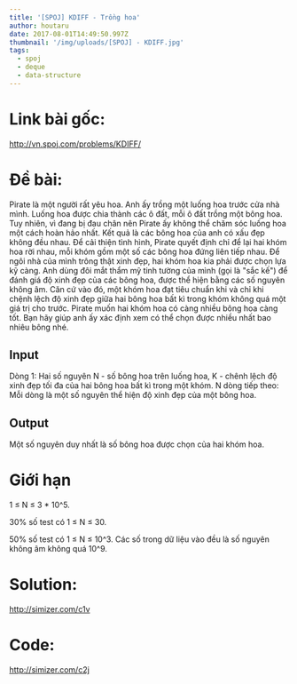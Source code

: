 ```yaml
---
title: '[SPOJ] KDIFF - Trồng hoa'
author: houtaru
date: 2017-08-01T14:49:50.997Z
thumbnail: '/img/uploads/[SPOJ] - KDIFF.jpg'
tags:
  - spoj
  - deque
  - data-structure
---
```

# Link bài gốc: 

<http://vn.spoj.com/problems/KDIFF/>

# Đề bài:

Pirate là một người rất yêu hoa. Anh ấy trồng một luống hoa trước cửa nhà mình. Luống hoa được chia thành các ô đất, mỗi ô đất trồng một bông hoa. Tuy nhiên, vì đang bị đau chân nên Pirate ấy không thể chăm sóc luống hoa một cách hoàn hảo nhất. Kết quả là các bông hoa của anh có xấu đẹp không đều nhau.
Để cải thiện tình hình, Pirate quyết định chỉ để lại hai khóm hoa rời nhau, mỗi khóm gồm một số các bông hoa đứng liên tiếp nhau. Để ngôi nhà của mình trông thật xinh đẹp, hai khóm hoa kia phải được chọn lựa kỹ càng. Anh dùng đôi mắt thẩm mỹ tinh tường của mình (gọi là "sắc kế") để đánh giá độ xinh đẹp của các bông hoa, được thể hiện bằng các số nguyên không âm. Căn cứ vào đó, một khóm hoa đạt tiêu chuẩn khi và chỉ khi chệnh lệch độ xinh đẹp giữa hai bông hoa bất kì trong khóm không quá một giá trị cho trước. Pirate muốn hai khóm hoa có càng nhiều bông hoa càng tốt. Bạn hãy giúp anh ấy xác định xem có thể chọn được nhiều nhất bao nhiêu bông nhé.

## Input
Dòng 1: Hai số nguyên N - số bông hoa trên luống hoa, K - chênh lệch độ xinh đẹp tối đa của hai bông hoa bất kì trong một khóm.
N dòng tiếp theo: Mỗi dòng là một số nguyên thể hiện độ xinh đẹp của một bông hoa.

## Output
Một số nguyên duy nhất là số bông hoa được chọn của hai khóm hoa.
# Giới hạn
1 ≤ N ≤ 3 * 10^5.

30% số test có 1 ≤ N ≤ 30.

50% số test có 1 ≤ N ≤ 10^3.
Các số trong dữ liệu vào đều là số nguyên không âm không quá 10^9.

# Solution: 

<http://simizer.com/c1v>


# Code: 

<http://simizer.com/c2j>


